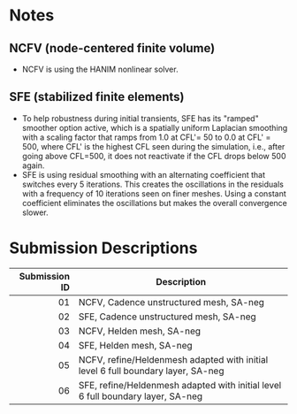 # Notes

## NCFV (node-centered finite volume)
- NCFV is using the HANIM nonlinear solver.

## SFE (stabilized finite elements)
- To help robustness during initial transients, SFE has its "ramped" smoother option active, which is a spatially uniform Laplacian smoothing with a scaling factor that ramps from 1.0 at CFL'= 50 to 0.0 at CFL' = 500, where CFL' is the highest CFL seen during the simulation, i.e., after going above CFL=500, it does not reactivate if the CFL drops below 500 again.
- SFE is using residual smoothing with an alternating coefficient that switches every 5 iterations. This creates the oscillations in the residuals with a frequency of 10 iterations seen on finer meshes. Using a constant coefficient eliminates the oscillations but makes the overall convergence slower.


# Submission Descriptions


|  Submission ID      | Description |
|--------------------:|-------------|
|                  01 | NCFV, Cadence unstructured mesh, SA-neg |
|                  02 | SFE, Cadence unstructured mesh, SA-neg |
|                  03 | NCFV, Helden mesh, SA-neg |
|                  04 | SFE, Helden mesh, SA-neg |
|                  05 | NCFV, refine/Heldenmesh adapted with initial level 6 full boundary layer, SA-neg |
|                  06 | SFE, refine/Heldenmesh adapted with initial level 6 full boundary layer, SA-neg |
